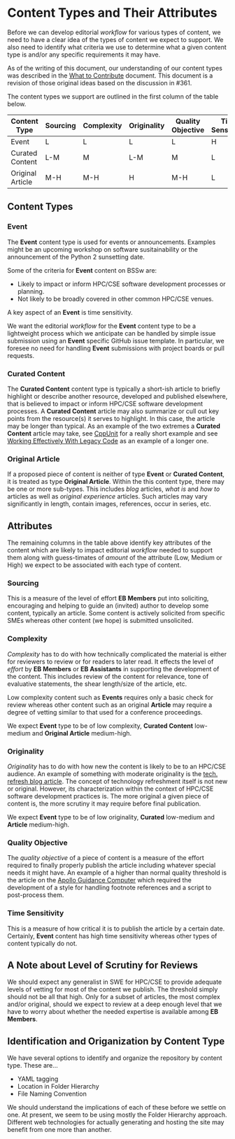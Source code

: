 # Content Types and Their Attributes

Before we can develop editorial *workflow* for various types of content, we need to
have a clear idea of the types of content we expect to support. We also need to
identify what criteria we use to determine what a given content type is and/or any
specific requirements it may have.

As of the writing of this document, our understanding of our content types was
described in the
[What to Contribute](https://github.com/betterscientificsoftware/betterscientificsoftware.github.io/blob/91648f8f992639ad8a9f5467e00cf6dc1bec21a7/WhatToContribute.md) document. This document is a revision of those
original ideas based on the discussion in #361.

The content types we support are outlined in the first column of the table below.

| Content Type     | Sourcing|Complexity|Originality|Quality Objective|Time Sensitivity|
|------------------|---------|----------|-----------|-----------------|----------------|
| Event            |  L      | L        | L         | L               | H              |
| Curated Content  |  L-M    | M        | L-M       | M               | L              |
| Original Article |  M-H    | M-H      | H         | M-H             | L              |

## Content Types

### Event

The **Event** content type is used for events or announcements. Examples might
be an upcoming workshop on software susitainability or the announcement of the
Python 2 sunsetting date.

Some of the criteria for **Event** content on BSSw are:

* Likely to impact or inform HPC/CSE software development processes or planning.
* Not likely to be broadly covered in other common HPC/CSE venues.

A key aspect of an **Event** is time sensitivity.

We want the editorial *workflow* for the **Event** content type to be a lightweight
process which we anticipate can be handled by simple issue submission using an
**Event** specific GitHub issue template. In particular, we foresee no need for
handling **Event** submissions with project boards or pull requests.

### Curated Content

The **Curated Content** content type is typically a short-ish article to briefly
highlight or describe another resource, developed and published elsewhere,
that is believed to impact or inform HPC/CSE software development processes.
A **Curated Content** article may also summarize or cull out key points from the
resource(s) it serves to highlight. In this case, the article may be longer
than typical. As an example of the two extremes a **Curated Content** article may
take, see [CppUnit](../CuratedContent/CppUnit.md) for a really short example
and see
[Working Effectively With Legacy Code](../CuratedContent/WorkingEffectivelyWithLegacyCode.md)
as an example of a longer one.

### Original Article

If a proposed piece of content is neither of type **Event** or **Curated Content**, it is
treated as type **Original Article**. Within the this content type, there may be one or
more sub-types. This includes *blog* articles, *what is* and *how to* articles
as well as *original experience* articles. Such articles may vary significantly
in length, contain images, references, occur in series, etc. 

## Attributes
The remaining columns in the table above identify key attributes of the content
which are likely to impact editorial *workflow* needed to support them along with
guess-timates of *amount* of the attribute (Low, Medium or High) we expect to be
associated with each type of content.

### Sourcing
This is a measure of the level of effort **EB Members** put into soliciting,
encouraging and helping to guide an (invited) author to develop some content,
typically an article. Some content is actively solicited from specific SMEs
whereas other content (we hope) is submitted unsolicited.

### Complexity
*Complexity* has to do with how technically complicated the material is either
for reviewers to review or for readers to later read. It effects the level of
*effort* by **EB Members** or **EB Assistants** in supporting the development
of the content. This includes review of the content for relevance, tone of
evaluative statements, the shear length/size of the article, etc.

Low complexity content such as **Events** requires only a basic check
for review whereas other content such as an original **Article** may require a
degree of vetting similar to that used for a conference proceedings.

We expect **Event** type to be of low complexity, **Curated Content** low-medium and
**Original Article** medium-high.

### Originality
*Originality* has to do with how new the content is likely to be to an HPC/CSE
audience. An example of something with moderate originality is the
[tech. refresh blog article](../Articles/Blog/ContinuousTechnologyRefreshment.md).
The concept of technology refreshment itself is not new or original. However, its
characterization within the context of HPC/CSE software development practices is.
The more original a given piece of content is, the more scrutiny it may require
before final publication.

We expect **Event** type to be of low originality, **Curated** low-medium and
**Article** medium-high.

### Quality Objective
The *quality objective* of a piece of content is a measure of the effort required
to finally properly publish the article including whatever special needs it might
have. An example of a higher than normal quality threshold is the article on the
[Apollo Guidance Computer](../Articles/Blog/ApolloGuidanceComputerPart1.md) which
required the development of a style for handling footnote references and a script
to post-process them.

### Time Sensitivity
This is a measure of how critical it is to publish the article by a certain
date. Certainly, **Event** content has high time sensitivity whereas other
types of content typically do not.

## A Note about Level of Scrutiny for Reviews
We should expect any generalist in SWE for HPC/CSE to provide adequate levels of
vetting for most of the content we publish. The threshold simply should not be all
that high. Only for a subset of articles, the most complex and/or original, should
we expect to review at a deep enough level that we have to worry about whether the
needed expertise is available among **EB Members**.

## Identification and Origanization by Content Type

We have several options to identify and organize the repository by
content type. These are...

- YAML tagging
- Location in Folder Hierarchy
- File Naming Convention

We should understand the implications of each of these before we settle
on one. At present, we seem to be using mostly the Folder Hierarchy
approach. Different web technologies for actually generating and hosting
the site may benefit from one more than another.
